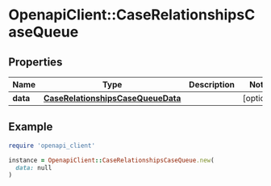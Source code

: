 # OpenapiClient::CaseRelationshipsCaseQueue

## Properties

| Name | Type | Description | Notes |
| ---- | ---- | ----------- | ----- |
| **data** | [**CaseRelationshipsCaseQueueData**](CaseRelationshipsCaseQueueData.md) |  | [optional] |

## Example

```ruby
require 'openapi_client'

instance = OpenapiClient::CaseRelationshipsCaseQueue.new(
  data: null
)
```

